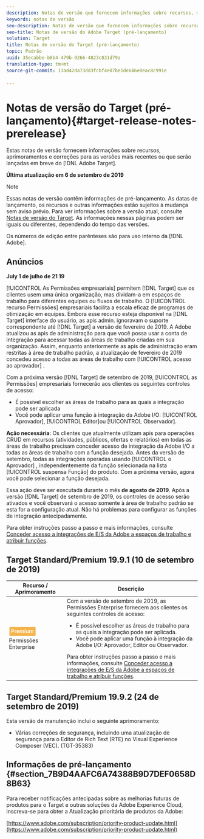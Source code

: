 ```yaml
---
description: Notas de versão que fornecem informações sobre recursos, melhorias e correções para as mais recentes ou futuras [! Versões do DNL Adobe Target.
keywords: notas de versão
seo-description: Notas de versão que fornecem informações sobre recursos, melhorias e correções para as mais recentes ou futuras [! Versões do DNL Adobe Target.
seo-title: Notas de versão do Adobe Target (pré-lançamento)
solution: Target
title: Notas de versão do Target (pré-lançamento)
topic: Padrão
uuid: 35ecabbe-b8b4-479b-9266-4823c831d79a
translation-type: tm+mt
source-git-commit: 13ad42da73dd3fcbf4e07be1de646e0eac8c991e

---
```



# Notas de versão do Target (pré-lançamento){#target-release-notes-prerelease}

Estas notas de versão fornecem informações sobre recursos, aprimoramentos e correções para as versões mais recentes ou que serão lançadas em breve do [!DNL Adobe Target].

**Última atualização em 6 de setembro de 2019**

>[!NOTE]
>
>Essas notas de versão contêm informações de pré-lançamento. As datas de lançamento, os recursos e outras informações estão sujeitos à mudança sem aviso prévio. Para ver informações sobre a versão atual, consulte [Notas de versão do Target](release-notes.md). As informações nessas páginas podem ser iguais ou diferentes, dependendo do tempo das versões.
>
>Os números de edição entre parênteses são para uso interno da [!DNL Adobe].

## Anúncios

**July 1 de julho de 21 19**

[!UICONTROL As Permissões empresariais] permitem [!DNL Target] que os clientes usem uma única organização, mas dividam-a em espaços de trabalho para diferentes equipes ou fluxos de trabalho. O [!UICONTROL recurso Permissões] empresariais facilita a escala eficaz de programas de otimização em equipes. Embora esse recurso esteja disponível na [!DNL Target] interface do usuário, as apis admin. ignoravam o suporte correspondente até [!DNL Target] a versão de fevereiro de 2019. A Adobe atualizou as apis de administração para que você possa usar a conta de integração para acessar todas as áreas de trabalho criadas em sua organização. Assim, enquanto anteriormente as apis de administração eram restritas à área de trabalho padrão, a atualização de fevereiro de 2019 concedeu acesso a todas as áreas de trabalho com [!UICONTROL acesso ao aprovador] .

Com a próxima versão [!DNL Target] de setembro de 2019, [!UICONTROL as Permissões] empresariais fornecerão aos clientes os seguintes controles de acesso:

* É possível escolher as áreas de trabalho para as quais a integração pode ser aplicada
* Você pode aplicar uma função à integração da Adobe I/O: [!UICONTROL Aprovador], [!UICONTROL Editor]ou [!UICONTROL Observador].

**Ação necessária**: Os clientes que atualmente utilizam apis para operações CRUD em recursos (atividades, públicos, ofertas e relatórios) em todas as áreas de trabalho precisam conceder acesso de integração da Adobe I/O a todas as áreas de trabalho com a função desejada. Antes da versão de setembro, todas as integrações operadas usando [!UICONTROL o Aprovador] , independentemente da função selecionada na lista [!UICONTROL suspensa Função] do produto. Com a próxima versão, agora você pode selecionar a função desejada.

Essa ação deve ser executada durante o mês **de agosto de 2019**. Após a versão [!DNL Target] de setembro de 2019, os controles de acesso serão ativados e você observará o acesso somente à área de trabalho padrão se esta for a configuração atual. Não há problemas para configurar as funções de integração antecipadamente.

Para obter instruções passo a passo e mais informações, consulte [Conceder acesso a integrações de E/S da Adobe a espaços de trabalho e atribuir funções](/help/administrating-target/c-user-management/property-channel/configure-adobe-io-integration.md).

## Target Standard/Premium 19.9.1 (10 de setembro de 2019)

| Recurso / Aprimoramento | Descrição |
| --- | --- |
| ![Selo Premium](/help/assets/premium.png) Permissões Enterprise | Com a versão de setembro de 2019, as Permissões Enterprise fornecem aos clientes os seguintes controles de acesso:<UL><li>É possível escolher as áreas de trabalho para as quais a integração pode ser aplicada.</li><li>Você pode aplicar uma função à integração da Adobe I/O: Aprovador, Editor ou Observador.</li></ul>Para obter instruções passo a passo e mais informações, consulte [Conceder acesso a integrações de E/S da Adobe a espaços de trabalho e atribuir funções](/help/administrating-target/c-user-management/property-channel/configure-adobe-io-integration.md). |

## Target Standard/Premium 19.9.2 (24 de setembro de 2019)

Esta versão de manutenção inclui o seguinte aprimoramento:

* Várias correções de segurança, incluindo uma atualização de segurança para o Editor de Rich Text (RTE) no Visual Experience Composer (VEC). (TGT-35383)

## Informações de pré-lançamento {#section_7B9D4AAFC6A74388B9D7DEF0658D8B63}

Para receber notificações antecipadas sobre as melhorias futuras de produtos para o Target e outras soluções da Adobe Experience Cloud, inscreva-se para obter a Atualização prioritária de produtos da Adobe:

[https://www.adobe.com/subscription/priority-product-update.html](https://www.adobe.com/subscription/priority-product-update.html)
